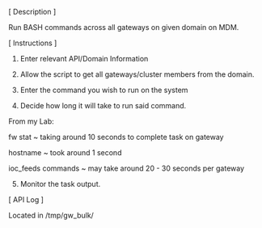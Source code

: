 [ Description ] 

Run BASH commands across all gateways on given domain on MDM.  




[ Instructions ] 

1. Enter relevant API/Domain Information


2. Allow the script to get all gateways/cluster members from the domain. 


3. Enter the command you wish to run on the system 


4. Decide how long it will take to run said command. 

From my Lab: 

fw stat ~ taking around 10 seconds to complete task on gateway 

hostname ~ took around 1 second

ioc_feeds commands ~ may take around 20 - 30 seconds per gateway


5. Monitor the task output. 



[ API Log ] 

Located in /tmp/gw_bulk/
